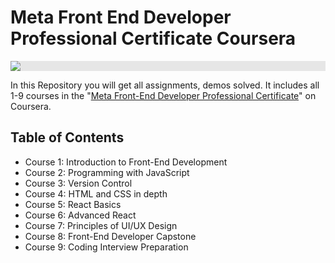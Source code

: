 # Meta Front End Developer Professional Certificate Coursera
<img style="display: block;-webkit-user-select: none;margin: auto;background-color: hsl(0, 0%, 90%);transition: background-color 300ms;" src="https://d3njjcbhbojbot.cloudfront.net/api/utilities/v1/imageproxy/http://coursera-university-assets.s3.amazonaws.com/77/b2516312bd44b4a958b392f1a74ef3/200-x-48.png?auto=format%2Ccompress&amp;dpr=1&amp;w=&amp;h=45">

In this Repository you will get all assignments, demos solved. It includes all 1-9 courses in the "<a href="https://www.coursera.org/professional-certificates/meta-front-end-developer">Meta Front-End Developer Professional Certificate</a>" on Coursera.

<h2>Table of Contents</h2>
<ul>
   <li>
 Course 1: Introduction to Front-End Development
 </li>
   <li>
Course 2: Programming with JavaScript
 </li>
   <li>
Course 3: Version Control
 </li>
 <li>
 Course 4: HTML and CSS in depth
 </li>
   <li>
Course 5: React Basics
 </li>
   <li>
Course 6: Advanced React
 </li>
   <li>
Course 7: Principles of UI/UX Design
 </li>
   <li>
Course 8: Front-End Developer Capstone
 </li>
   <li>
Course 9: Coding Interview Preparation </ll>
</ul>
